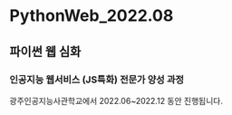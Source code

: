 # PythonWeb_2022.08
## 파이썬 웹 심화

### 인공지능 웹서비스 (JS특화) 전문가 양성 과정
광주인공지능사관학교에서 2022.06~2022.12 동안 진행됩니다.
